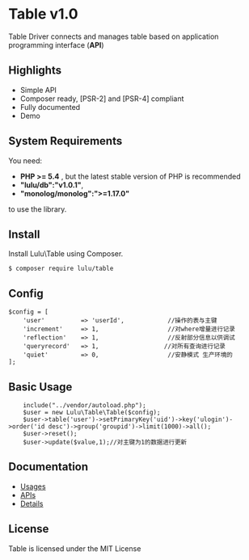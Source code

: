 # Table v1.0

Table Driver connects and manages table based on application programming interface (**API**) 

## Highlights

- Simple API
- Composer ready, [PSR-2] and [PSR-4] compliant
- Fully documented
- Demo


## System Requirements

You need:

- **PHP >= 5.4** , but the latest stable version of PHP is recommended
- **"lulu/db":"v1.0.1"**,
- **"monolog/monolog":">=1.17.0"**

to use the library.

## Install

Install Lulu\Table using Composer.

    $ composer require lulu/table

## Config
```
$config = [
    'user'          => 'userId',            //操作的表与主键
    'increment'     => 1,                   //对where增量进行记录
    'reflection'    => 1,                   //反射部分信息以供调试
    'queryrecord'   => 1,                  //对所有查询进行记录
    'quiet'         => 0,                   //安静模式 生产环境的
];
```

## Basic Usage
```
    include("../vendor/autoload.php");
    $user = new Lulu\Table\Table($config);
    $user->table('user')->setPrimaryKey('uid')->key('ulogin')->order('id desc')->group('groupid')->limit(1000)->all();           
    $user->reset();
    $user->update($value,1);//对主键为1的数据进行更新
```

## Documentation
- [Usages](https://github.com/siluzhou/TABLE/blob/master/docs/01-usage.md)
- [APIs](https://github.com/siluzhou/TABLE/edit/master/docs/02-APIs.md)
- [Details](https://github.com/siluzhou/TABLE/blob/master/docs/03-Details.md)

## License

Table is licensed under the MIT License
